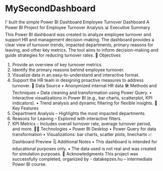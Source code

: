 # MySecondDashboard
I' built the simple Power BI Dashboard
Employee Turnover Dashboard
A Power BI Project for Employee Turnover Analysis
📊 Executive Summary
This Power BI dashboard was created to analyze employee turnover and support HR and management decision-making. The dashboard provides a clear view of turnover trends, impacted departments, primary reasons for leaving, and other key metrics. The tool aims to inform decision-making and guide strategies for reducing turnover rates.
🎯 Objectives
1.	Provide an overview of key turnover metrics
2.	Identify the primary reasons behind employee turnover.
3.	Visualize data in an easy-to-understand and interactive format.
4.	Support the HR team in designing proactive measures to address turnover.
📂 Data Source
•	Anonymized internal HR data
🛠️ Methods and Techniques
•	Data cleaning and transformation using Power Query.
•	Interactive visualizations in Power BI (e.g., bar charts, scatterplot, KPI indicators).
•	Trend analysis and dynamic filtering for flexible insights.
🚀 Key Features
1.	Department Analysis – Highlights the most impacted departments.
2.	Reasons for Leaving – Explored with interactive filters.
3.	KPI Metrics – Includes overall turnover rate, average turnover period, and more.
🧑‍💻 Technologies
•	Power BI Desktop
•	Power Query for data transformation
•	Visualizations: bar charts, scatter plots, linecharts
📈 Dashboard Preview
🗒️ Additional Notes
•	This dashboard is intended for educational purposes only.
•	The data used is not real and was created for simulation purposes.
🤝 Acknowledgments
This project was successfully completed, organized by - datakepzes.hu – intermediate Power BI course.
